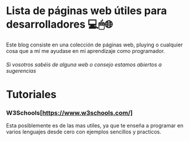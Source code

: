 # Lista de páginas web útiles para desarrolladores 💻🖱🌐

Este blog consiste en una colección de páginas web, pluying o cualquier cosa que a mí me ayudase en mi aprendizaje como programador.
###### *Si vosotros sabéis de alguna web o consejo estamos abiertos a sugerencias*


# Tutoriales

### W3Schools[https://www.w3schools.com/]
Esta posiblemente es de las mas utiles, ya que te enseña a programar en varios lenguajes desde cero con ejemplos sencillos y practicos. 
